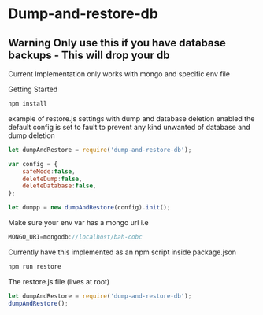 # Dump-and-restore-db


## Warning Only use this if you have database backups - This will drop your db


Current Implementation only works with mongo and specific env file

Getting Started
```javascript
npm install
```
example of restore.js settings with dump and database deletion enabled
the default config is set to fault to prevent any kind unwanted of database and dump deletion
```javascript
let dumpAndRestore = require('dump-and-restore-db');

var config = {
    safeMode:false,
    deleteDump:false,
    deleteDatabase:false,
};

let dumpp = new dumpAndRestore(config).init();
```



Make sure your env var has a mongo url i.e
```javascript
MONGO_URI=mongodb://localhost/bah-cobc
```

Currently have this implemented as an npm script inside package.json
```javascript
npm run restore
```

The restore.js file (lives at root)
```javascript
let dumpAndRestore = require('dump-and-restore-db');
dumpAndRestore();
```

